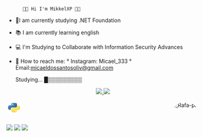 
          👩‍💻 Hi I'm MikkelXP 👩‍💻
- 📝I am currently studying .NET Foundation
- 📚 I am currently learning english
- 💻 I'm Studying to Collaborate with Information Security Advances 
- 🔔 How to reach me:
  ° Instagram: Micael_333
  ° Email:micaeldossantosoliv@gmail.com
  

   Studying…
  █▒▒▒▒▒▒▒▒▒
 
 
 <div align="center">
  <a href="https://github.com/MikkelXP">
  <img height="180em" src="https://github-readme-stats.vercel.app/api?username=MikkelXP&show_icons=true&theme=dark&include_all_commits=true&count_private=true"/>
  <img height="180em" src="https://github-readme-stats.vercel.app/api/top-langs/?username=MikkelXP&layout=compact&langs_count=7&theme=dark"/>
</div>
  <div style="display: inline_block"><br><img align="center" alt="Rafa-CSS" height="30" width="40" 
  <img align="center" alt="Rafa-Python" height="30" width="40" src="https://raw.githubusercontent.com/devicons/devicon/master/icons/python/python-original.svg">
            <img align="right" alt="Rafa-pic" height="150" style="border-radius:50px;" src="https://user-images.githubusercontent.com/52612018/138493776-7649dfa0-acab-4032-810b-ebaa32c3f3e9.jpg">
            
   ##
  
  <div> 
  <a href="https://instagram.com/micael_333" target="_blank"><img src="https://img.shields.io/badge/-Instagram-%23E4405F?style=for-the-badge&logo=instagram&logoColor=white" target="_blank"></a> 	
  <a href = "mailto:micaeldossantosoliv@gmail.com"><img src="https://img.shields.io/badge/-Gmail-%23333?style=for-the-badge&logo=gmail&logoColor=white" target="_blank"></a>
  <a href="https://www.linkedin.com/in/" target="_blank"><img src="https://img.shields.io/badge/-LinkedIn-%230077B5?style=for-the-badge&logo=linkedin&logoColor=white" target="_blank"></a> 
 </div>
   
